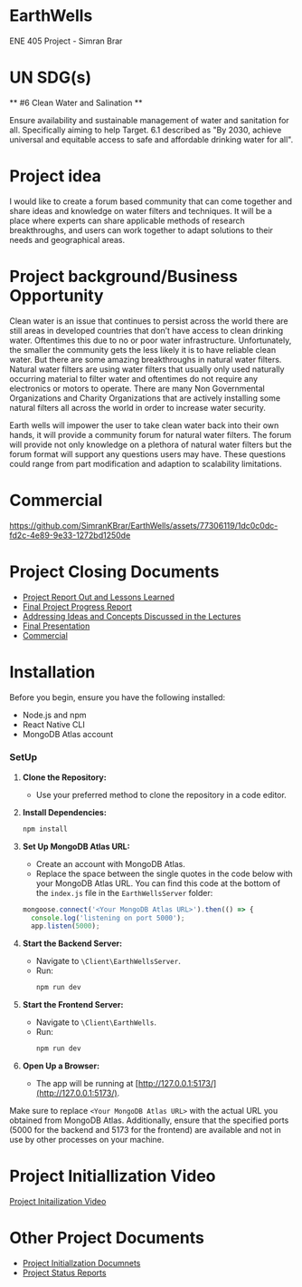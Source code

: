 # EarthWells
ENE 405 Project - Simran Brar


# UN SDG(s) #
** #6 Clean Water and Salination ** 

Ensure availability and sustainable management of water and sanitation for all. Specifically aiming to help Target. 6.1 described as "By 2030, achieve universal and equitable access to safe and affordable drinking water for all". 

# Project idea #

I would like to create a forum based community that can come together and share ideas and knowledge on water filters and techniques. It will be a place where experts can share applicable methods of research breakthroughs, and users can work together to adapt solutions to their needs and geographical areas.

# Project background/Business Opportunity #

Clean water is an issue that continues to persist across the world there are still areas in developed countries that don’t have access to clean drinking water. Oftentimes this due to no or poor water infrastructure. Unfortunately, the smaller the community gets the less likely it is to have reliable clean water. But there are some amazing breakthroughs in natural water filters. Natural water filters are using water filters that usually only used naturally occurring material to filter water and oftentimes do not require any electronics or motors to operate. There are many Non Governmental Organizations and Charity Organizations that are actively installing some natural filters all across the world in order to increase water security.



Earth wells will impower the user to take clean water back into their own hands, it will provide a community forum for natural water filters. The forum will provide not only knowledge on a plethora of natural water filters but the forum format will support any questions users may have. These questions could range from part modification and adaption to scalability limitations.



# Commercial

https://github.com/SimranKBrar/EarthWells/assets/77306119/1dc0c0dc-fd2c-4e89-9e33-1272bd1250de

# Project Closing Documents
- [Project Report Out and Lessons Learned](https://github.com/SimranKBrar/EarthWells/blob/939ef089461e3a5e87080e6eef82f64d9e9b37ea/Project%20Closing%20Documents/Report-Out-And-Lessons-Learned-Earth-Wells.pdf)
- [Final Project Progress Report](https://github.com/SimranKBrar/EarthWells/blob/939ef089461e3a5e87080e6eef82f64d9e9b37ea/Project%20Closing%20Documents/Earth%20Wells%20Final%20Status%20Report.pdf)
- [Addressing Ideas and Concepts Discussed in the Lectures](https://github.com/SimranKBrar/EarthWells/blob/939ef089461e3a5e87080e6eef82f64d9e9b37ea/Project%20Closing%20Documents/Concepts%20From%20Lecture%20In%20Earth%20Wells.pdf)
- [Final Presentation](https://github.com/SimranKBrar/EarthWells/blob/939ef089461e3a5e87080e6eef82f64d9e9b37ea/Project%20Closing%20Documents/Earth%20Wells%20Final%20Presentation%20Slides.pdf)
- [Commercial](https://github.com/SimranKBrar/EarthWells/blob/939ef089461e3a5e87080e6eef82f64d9e9b37ea/Project%20Closing%20Documents/Earth%20Wells%20Commercial.mp4)

# Installation

Before you begin, ensure you have the following installed:

- Node.js and npm
- React Native CLI
- MongoDB Atlas account


### SetUp

1. **Clone the Repository:**
   - Use your preferred method to clone the repository in a code editor.

2. **Install Dependencies:**
   ```bash
   npm install
   ```

3. **Set Up MongoDB Atlas URL:**
   - Create an account with MongoDB Atlas.
   - Replace the space between the single quotes in the code below with your MongoDB Atlas URL. You can find this code at the bottom of the `index.js` file in the `EarthWellsServer` folder:
   ```javascript
   mongoose.connect('<Your MongoDB Atlas URL>').then(() => {
     console.log('listening on port 5000');
     app.listen(5000);
   ```

4. **Start the Backend Server:**
   - Navigate to `\Client\EarthWellsServer`.
   - Run:
     ```bash
     npm run dev
     ```

5. **Start the Frontend Server:**
   - Navigate to `\Client\EarthWells`.
   - Run:
     ```bash
     npm run dev
     ```

6. **Open Up a Browser:**
   - The app will be running at [http://127.0.0.1:5173/](http://127.0.0.1:5173/).

Make sure to replace `<Your MongoDB Atlas URL>` with the actual URL you obtained from MongoDB Atlas. Additionally, ensure that the specified ports (5000 for the backend and 5173 for the frontend) are available and not in use by other processes on your machine.

# Project Initiallization Video #

[Project Initailization Video](https://youtu.be/b9MD6Q6DeXw)

# Other Project Documents
- [Project Initiallzation Documnets](https://github.com/SimranKBrar/EarthWells/tree/939ef089461e3a5e87080e6eef82f64d9e9b37ea/Planning%20Documents)
- [Project Status Reports](https://github.com/SimranKBrar/EarthWells/tree/939ef089461e3a5e87080e6eef82f64d9e9b37ea/Progress%20Reports)

